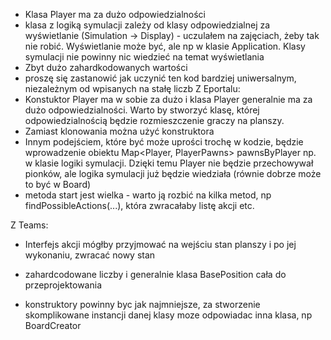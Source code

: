 - Klasa Player ma za dużo odpowiedzialności
- klasa z logiką symulacji zależy od klasy odpowiedzialnej za wyświetlanie (Simulation -> Display) - uczulałem na zajęciach, żeby tak nie robić. Wyświetlanie może być, ale np w klasie Application. Klasy symulacji nie powinny nic wiedzieć na temat wyświetlania
- Zbyt dużo zahardkodowanych wartości
- proszę się zastanowić jak uczynić ten kod bardziej uniwersalnym, niezależnym od wpisanych na stałę liczb
Z Eportalu:
- Konstuktor Player ma w sobie za dużo i klasa Player generalnie ma za dużo odpowiedzialności. Warto by stworzyć klasę, której odpowiedzialnością będzie rozmieszczenie graczy na planszy.
- Zamiast klonowania można użyć konstruktora
- Innym podejściem, które być może uprości trochę w kodzie, będzie wprowadzenie obiektu Map<Player, PlayerPawns> pawnsByPlayer np. w klasie logiki symulacji. Dzięki temu Player nie będzie przechowywał pionków, ale logika symulacji już będzie wiedziała (równie dobrze może to być w Board)
- metoda start jest wielka - warto ją rozbić na kilka metod, np findPossibleActions(...), która zwracałaby listę akcji etc.

Z Teams:
- Interfejs akcji mógłby przyjmować na wejściu stan planszy i po jej wykonaniu, zwracać nowy stan

- zahardcodowane liczby i generalnie klasa BasePosition cała do przeprojektowania

- konstruktory powinny byc jak najmniejsze, za stworzenie skomplikowane instancji danej klasy moze odpowiadac inna klasa, np BoardCreator